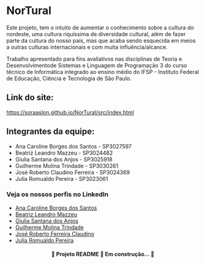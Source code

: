 #  NorTural
<p>Este projeto, tem o intuito de aumentar o conhecimento sobre a cultura do nordeste, uma cultura riquíssima de diversidade cultural, além de fazer parte da cultura do nosso país, mas que acaba sendo esquecida em meios a outras culturas internacionais e com muita influência/alcance.</p>
<p>Trabalho apresentado para fins avaliativos nas disciplinas de Teoria e Desenvolvimentode Sistemas e Linguagem de Programação 3 do curso técnico de Informática integrado ao ensino médio do IFSP - Instituto Federal de Educação, Ciência e Tecnologia de São Paulo.</p>


## Link do site:
https://soraaslon.github.io/NorTural/src/index.html

## Integrantes da equipe:

- Ana Caroline Borges dos Santos - SP3027597<br>
- Beatriz Leandro Mazzeu - SP3024482<br>
- Giulia Santana dos Anjos - SP3025918<br>
- Guilherme Molina Trindade - SP3030261<br>
- José Roberto Claudino Ferreira - SP3024369<br>
- Julia Romualdo Pereira - SP3023061<br>

### Veja os nossos perfis no LinkedIn

- [Ana Caroline Borges dos Santos](https://www.linkedin.com/in/ana-caroline-borges-3a156a212/)
- [Beatriz Leandro Mazzeu](https://www.linkedin.com/in/beatriz-leandro-9a7b42211/)
- [Giulia Santana dos Anjos]()
- [Guilherme Molina Trindade]()
- [José Roberto Ferreira Claudino](https://www.linkedin.com/in/jrfclaudino/)
- [Julia Romualdo Pereira]()

<h4 align="center">
  🚧 Projeto README 🚀 Em construção... 🚧
</h4>
